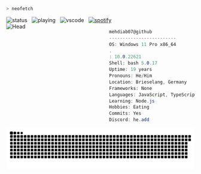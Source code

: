 ```zsh
> neofetch
```
![status](https://api.statusbadges.me/badge/status/1178118182620377118?simple=true&style=for-the-badge) &nbsp; ![playing](https://api.statusbadges.me/badge/playing/1178118182620377118?style=for-the-badge)
 &nbsp; ![vscode](https://api.statusbadges.me/badge/vscode/1178118182620377118?style=for-the-badge)
 &nbsp; [![spotify](https://api.statusbadges.me/badge/spotify/1178118182620377118?style=for-the-badge)](https://api.statusbadges.me/openspotify/1178118182620377118)
<img align="left" src="https://imgur.com/a7yQWj3" alt="Head" width="275" /> 

```csharp
mehdiab07@github
-------------------------
OS: Windows 11 Pro x86_64
.
: 10.0.22621
Shell: bash 5.0.17
Uptime: 19 years
Pronouns: He/Him
Location: Brieselang, Germany
Frameworks: None
Languages: JavaScript, TypeScript, PHP
Learning: Node.js
Hobbies: Eating
Commits: Yes
Discord: he.add
```
![Commit Snake Game](https://raw.githubusercontent.com/thehairy/thehairy/output/github-contribution-grid-snake-dark.svg)
